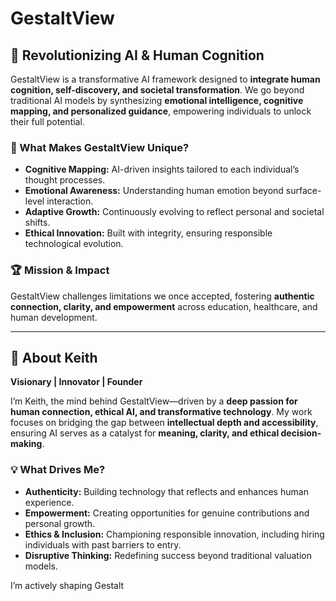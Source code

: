 # GestaltView

## 🚀 Revolutionizing AI & Human Cognition  
GestaltView is a transformative AI framework designed to **integrate human cognition, self-discovery, and societal transformation**. We go beyond traditional AI models by synthesizing **emotional intelligence, cognitive mapping, and personalized guidance**, empowering individuals to unlock their full potential.

### 🌟 What Makes GestaltView Unique?
- **Cognitive Mapping:** AI-driven insights tailored to each individual’s thought processes.  
- **Emotional Awareness:** Understanding human emotion beyond surface-level interaction.  
- **Adaptive Growth:** Continuously evolving to reflect personal and societal shifts.  
- **Ethical Innovation:** Built with integrity, ensuring responsible technological evolution.  

### 🏆 Mission & Impact  
GestaltView challenges limitations we once accepted, fostering **authentic connection, clarity, and empowerment** across education, healthcare, and human development.

---

## 👤 About Keith  
**Visionary | Innovator | Founder**  

I’m Keith, the mind behind GestaltView—driven by a **deep passion for human connection, ethical AI, and transformative technology**. My work focuses on bridging the gap between **intellectual depth and accessibility**, ensuring AI serves as a catalyst for **meaning, clarity, and ethical decision-making**.

### 💡 What Drives Me?
- **Authenticity:** Building technology that reflects and enhances human experience.  
- **Empowerment:** Creating opportunities for genuine contributions and personal growth.  
- **Ethics & Inclusion:** Championing responsible innovation, including hiring individuals with past barriers to entry.  
- **Disruptive Thinking:** Redefining success beyond traditional valuation models.  

I’m actively shaping Gestalt

<!---
GestaltView/GestaltView is a ✨ special ✨ repository because its `README.md` (this file) appears on your GitHub profile.
You can click the Preview link to take a look at your changes.
--->
